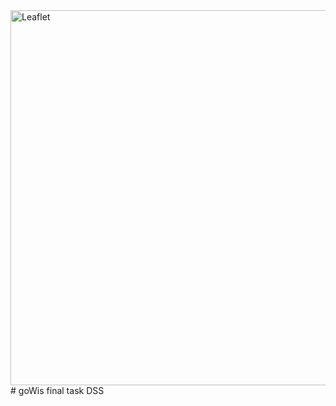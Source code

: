 <img width="600" src="https://rawgit.com/Leaflet/Leaflet/master/src/images/logo.svg" alt="Leaflet" />
# goWis
final task DSS

